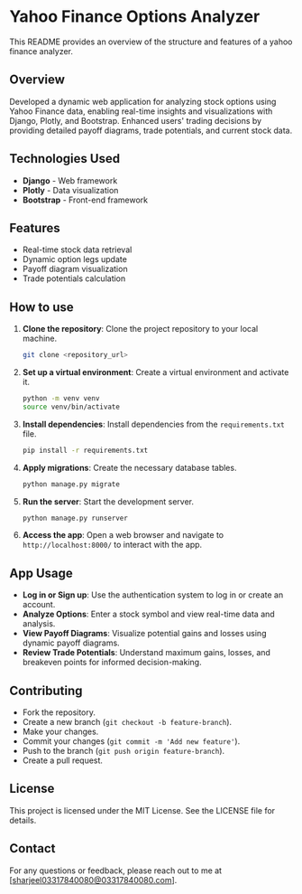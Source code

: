 
# Yahoo Finance Options Analyzer

This README provides an overview of the structure and features of a yahoo finance analyzer.



## Overview
Developed a dynamic web application for analyzing stock options using Yahoo Finance data, enabling real-time insights and visualizations with Django, Plotly, and Bootstrap. Enhanced users' trading decisions by providing detailed payoff diagrams, trade potentials, and current stock data.



## Technologies Used
* **Django** - Web framework
* **Plotly** - Data visualization
* **Bootstrap** - Front-end framework

## Features
* Real-time stock data retrieval
* Dynamic option legs update
* Payoff diagram visualization
* Trade potentials calculation

## How to use
1. **Clone the repository**: Clone the project repository to your local machine.
    ```bash
    git clone <repository_url>
    ```
2. **Set up a virtual environment**: Create a virtual environment and activate it.
    ```bash
    python -m venv venv
    source venv/bin/activate
    ```
3. **Install dependencies**: Install dependencies from the `requirements.txt` file.
    ```bash
    pip install -r requirements.txt
    ```
4. **Apply migrations**: Create the necessary database tables.
    ```bash
    python manage.py migrate
    ```
5. **Run the server**: Start the development server.
    ```bash
    python manage.py runserver
    ```
6. **Access the app**: Open a web browser and navigate to `http://localhost:8000/` to interact with the app.
## App Usage

- **Log in or Sign up**: Use the authentication system to log in or create an account.
- **Analyze Options**: Enter a stock symbol and view real-time data and analysis.
- **View Payoff Diagrams**: Visualize potential gains and losses using dynamic payoff diagrams.
- **Review Trade Potentials**: Understand maximum gains, losses, and breakeven points for informed decision-making.

## Contributing

- Fork the repository.
- Create a new branch (`git checkout -b feature-branch`).
- Make your changes.
- Commit your changes (`git commit -m 'Add new feature'`).
- Push to the branch (`git push origin feature-branch`).
- Create a pull request.


## License

This project is licensed under the MIT License. See the LICENSE file for details.

## Contact

For any questions or feedback, please reach out to me at [sharjeel03317840080@03317840080.com].